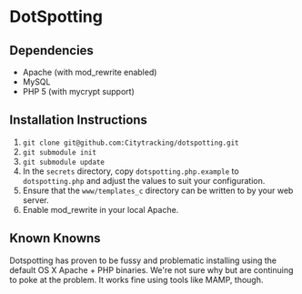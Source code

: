 DotSpotting
==

Dependencies
--

* Apache (with mod_rewrite enabled)
* MySQL
* PHP 5 (with mycrypt support)

Installation Instructions
--

1. `git clone git@github.com:Citytracking/dotspotting.git`
2. `git submodule init`
3. `git submodule update`
4. In the `secrets` directory, copy `dotspotting.php.example` to `dotspotting.php` and adjust the values to suit your configuration.
5. Ensure that the `www/templates_c` directory can be written to by your web server.
6. Enable mod_rewrite in your local Apache.

Known Knowns
--

Dotspotting has proven to be fussy and problematic installing using the default
OS X Apache + PHP binaries. We're not sure why but are continuing to poke at the
problem. It works fine using tools like MAMP, though.
